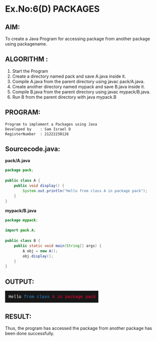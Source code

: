 # Ex.No:6(D) PACKAGES
## AIM:
  To create a Java Program for accessing package from another package using packagename.
 
## ALGORITHM :
1.	Start the Program
2.	Create a directory named pack and save A.java inside it.
2.	Compile A.java from the parent directory using javac pack/A.java.
3.	Create another directory named mypack and save B.java inside it.
4.	Compile B.java from the parent directory using javac mypack/B.java.
5.	Run B from the parent directory with java mypack.B


## PROGRAM:
 ```
Program to implement a Packages using Java
Developed by    : Sam Israel D 
RegisterNumber  : 21222230128 
```

## Sourcecode.java:

**pack/A.java**
```java
package pack;

public class A {
    public void display() {
        System.out.println("Hello from class A in package pack");
    }
}

```
**mypack/B.java**
```java
package mypack;

import pack.A;

public class B {
    public static void main(String[] args) {
        A obj = new A();
        obj.display();
    }
}
```



## OUTPUT:

![alt text](image.png)

## RESULT:
Thus, the program has accessed the package from another package has been done successfully.

